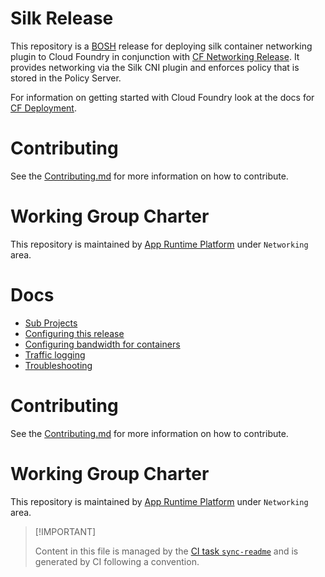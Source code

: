 # Silk Release

This repository is a [BOSH](https://github.com/cloudfoundry/bosh)
release for deploying silk container networking plugin to Cloud Foundry
in conjunction with [CF Networking
Release](https://code.cloudfoundry.org/cf-networking-release). It
provides networking via the Silk CNI plugin and enforces policy that is
stored in the Policy Server.

For information on getting started with Cloud Foundry look at the docs
for [CF Deployment](https://github.com/cloudfoundry/cf-deployment).

# Contributing

See the [Contributing.md](./.github/CONTRIBUTING.md) for more
information on how to contribute.

# Working Group Charter

This repository is maintained by [App Runtime
Platform](https://github.com/cloudfoundry/community/blob/main/toc/working-groups/app-runtime-platform.md)
under `Networking` area.

# Docs

-   [Sub Projects](./docs/01-subprojects.md)
-   [Configuring this release](./docs/02-configuring-this-release.md)
-   [Configuring bandwidth for
    containers](./docs/03-bandwidth-limiting.md)
-   [Traffic logging](./docs/04-traffic-logging.md)
-   [Troubleshooting](./docs/05-troubleshooting.md)

# Contributing

See the [Contributing.md](./.github/CONTRIBUTING.md) for more
information on how to contribute.

# Working Group Charter

This repository is maintained by [App Runtime
Platform](https://github.com/cloudfoundry/community/blob/main/toc/working-groups/app-runtime-platform.md)
under `Networking` area.

> \[!IMPORTANT\]
>
> Content in this file is managed by the [CI task
> `sync-readme`](https://github.com/cloudfoundry/wg-app-platform-runtime-ci/blob/main/shared/tasks/sync-readme/metadata.yml)
> and is generated by CI following a convention.
